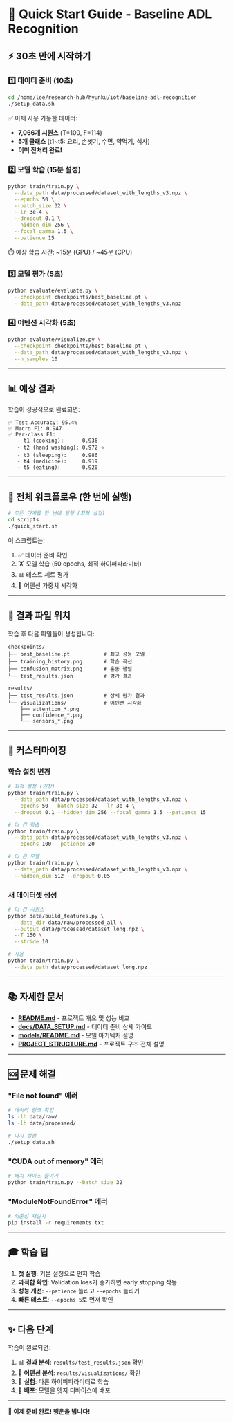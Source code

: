 # 🚀 Quick Start Guide - Baseline ADL Recognition

## ⚡ 30초 만에 시작하기

### 1️⃣ 데이터 준비 (10초)

```bash
cd /home/lee/research-hub/hyunku/iot/baseline-adl-recognition
./setup_data.sh
```

✅ 이제 사용 가능한 데이터:
- **7,066개 시퀀스** (T=100, F=114)
- **5개 클래스** (t1~t5: 요리, 손씻기, 수면, 약먹기, 식사)
- **이미 전처리 완료!**

### 2️⃣ 모델 학습 (15분 설정)

```bash
python train/train.py \
  --data_path data/processed/dataset_with_lengths_v3.npz \
  --epochs 50 \
  --batch_size 32 \
  --lr 3e-4 \
  --dropout 0.1 \
  --hidden_dim 256 \
  --focal_gamma 1.5 \
  --patience 15
```

⏱️ 예상 학습 시간: ~15분 (GPU) / ~45분 (CPU)

### 3️⃣ 모델 평가 (5초)

```bash
python evaluate/evaluate.py \
  --checkpoint checkpoints/best_baseline.pt \
  --data_path data/processed/dataset_with_lengths_v3.npz
```

### 4️⃣ 어텐션 시각화 (5초)

```bash
python evaluate/visualize.py \
  --checkpoint checkpoints/best_baseline.pt \
  --data_path data/processed/dataset_with_lengths_v3.npz \
  --n_samples 10
```

---

## 📊 예상 결과

학습이 성공적으로 완료되면:

```
✅ Test Accuracy: 95.4%
✅ Macro F1: 0.947
✅ Per-class F1:
   - t1 (cooking):      0.936
   - t2 (hand washing): 0.972 ⭐
   - t3 (sleeping):     0.986
   - t4 (medicine):     0.919
   - t5 (eating):       0.920
```

---

## 🎯 전체 워크플로우 (한 번에 실행)

```bash
# 모든 단계를 한 번에 실행 (최적 설정)
cd scripts
./quick_start.sh
```

이 스크립트는:
1. ✅ 데이터 준비 확인
2. 🏋️ 모델 학습 (50 epochs, 최적 하이퍼파라미터)
3. 📊 테스트 세트 평가
4. 🎨 어텐션 가중치 시각화

---

## 📁 결과 파일 위치

학습 후 다음 파일들이 생성됩니다:

```
checkpoints/
├── best_baseline.pt           # 최고 성능 모델
├── training_history.png       # 학습 곡선
├── confusion_matrix.png       # 혼동 행렬
└── test_results.json          # 평가 결과

results/
├── test_results.json          # 상세 평가 결과
└── visualizations/            # 어텐션 시각화
    ├── attention_*.png
    ├── confidence_*.png
    └── sensors_*.png
```

---

## 🔧 커스터마이징

### 학습 설정 변경

```bash
# 최적 설정 (권장)
python train/train.py \
  --data_path data/processed/dataset_with_lengths_v3.npz \
  --epochs 50 --batch_size 32 --lr 3e-4 \
  --dropout 0.1 --hidden_dim 256 --focal_gamma 1.5 --patience 15

# 더 긴 학습
python train/train.py \
  --data_path data/processed/dataset_with_lengths_v3.npz \
  --epochs 100 --patience 20

# 더 큰 모델
python train/train.py \
  --data_path data/processed/dataset_with_lengths_v3.npz \
  --hidden_dim 512 --dropout 0.05
```

### 새 데이터셋 생성

```bash
# 더 긴 시퀀스
python data/build_features.py \
  --data_dir data/raw/processed_all \
  --output data/processed/dataset_long.npz \
  --T 150 \
  --stride 10

# 사용
python train/train.py \
  --data_path data/processed/dataset_long.npz
```

---

## 📚 자세한 문서

- **[README.md](README.md)** - 프로젝트 개요 및 성능 비교
- **[docs/DATA_SETUP.md](docs/DATA_SETUP.md)** - 데이터 준비 상세 가이드
- **[models/README.md](models/README.md)** - 모델 아키텍처 설명
- **[PROJECT_STRUCTURE.md](PROJECT_STRUCTURE.md)** - 프로젝트 구조 전체 설명

---

## 🆘 문제 해결

### "File not found" 에러
```bash
# 데이터 링크 확인
ls -lh data/raw/
ls -lh data/processed/

# 다시 설정
./setup_data.sh
```

### "CUDA out of memory" 에러
```bash
# 배치 사이즈 줄이기
python train/train.py --batch_size 32
```

### "ModuleNotFoundError" 에러
```bash
# 의존성 재설치
pip install -r requirements.txt
```

---

## 🎓 학습 팁

1. **첫 실행**: 기본 설정으로 먼저 학습
2. **과적합 확인**: Validation loss가 증가하면 early stopping 작동
3. **성능 개선**: `--patience` 늘리고 `--epochs` 늘리기
4. **빠른 테스트**: `--epochs 5`로 먼저 확인

---

## ✨ 다음 단계

학습이 완료되면:

1. 📊 **결과 분석**: `results/test_results.json` 확인
2. 🎨 **어텐션 분석**: `results/visualizations/` 확인  
3. 🔬 **실험**: 다른 하이퍼파라미터로 학습
4. 🚀 **배포**: 모델을 엣지 디바이스에 배포

---

**🎉 이제 준비 완료! 행운을 빕니다!**
